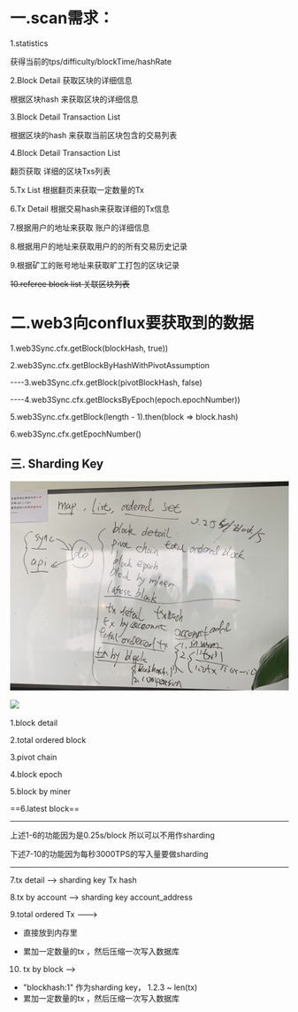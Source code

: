 # 一.scan需求： 


1.statistics
    
获得当前的tps/difficulty/blockTime/hashRate

2.Block Detail 获取区块的详细信息
      
根据区块hash 来获取区块的详细信息

3.Block Detail Transaction List
       
根据区块的hash 来获取当前区块包含的交易列表

4.Block Detail Transaction List
    
翻页获取 详细的区块Txs列表

5.Tx List  根据翻页来获取一定数量的Tx 
    
6.Tx Detail 根据交易hash来获取详细的Tx信息
    
7.根据用户的地址来获取 账户的详细信息
    
8.根据用户的地址来获取用户的的所有交易历史记录
    
9.根据矿工的账号地址来获取旷工打包的区块记录
    
~~10.referee block list 关联区块列表~~



# 二.web3向conflux要获取到的数据

1.web3Sync.cfx.getBlock(blockHash, true))

2.web3Sync.cfx.getBlockByHashWithPivotAssumption

----3.web3Sync.cfx.getBlock(pivotBlockHash, false)

----4.web3Sync.cfx.getBlocksByEpoch(epoch.epochNumber))

5.web3Sync.cfx.getBlock(length - 1).then(block => block.hash)

6.web3Sync.cfx.getEpochNumber()



## 三. Sharding Key 

 ![](./img/sharding1.jpeg)



![](./img/sharding2.jpeg)



1.block detail

2.total ordered block

3.pivot chain

4.block epoch

5.block by miner

==6.latest block==

---------------------------------------------------------

上述1-6的功能因为是0.25s/block  所以可以不用作sharding

下述7-10的功能因为每秒3000TPS的写入量要做sharding

------------------------------------------

7.tx detail  —> sharding key   Tx hash

8.tx  by  account —> sharding key  account_address

9.total ordered Tx ———>   

+ 直接放到内存里  

+ 累加一定数量的tx  ，然后压缩一次写入数据库

10. tx by block  ——>

+ "blockhash:1"  作为sharding key， 1.2.3 ~ len(tx) 
+ 累加一定数量的tx  ，然后压缩一次写入数据库